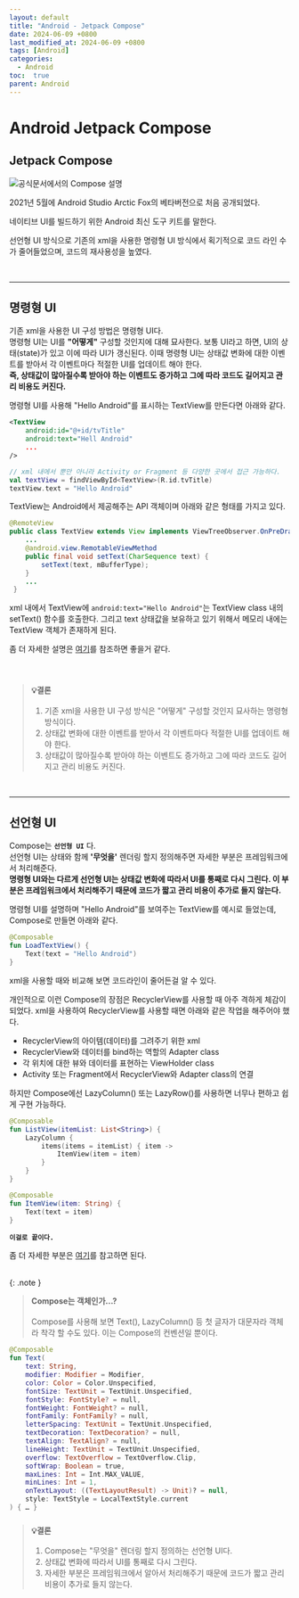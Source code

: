 ```yaml
---
layout: default
title: "Android - Jetpack Compose"
date: 2024-06-09 +0800
last_modified_at: 2024-06-09 +0800
tags: [Android]
categories:
  - Android
toc:  true
parent: Android
---
```

# Android Jetpack Compose

## **Jetpack Compose**<br>
![공식문서에서의 Compose 설명](../../img/Compose/Compose%EB%9E%80.png)

2021년 5월에 Android Studio Arctic Fox의 베타버전으로 처음 공개되었다.

네이티브 UI를 빌드하기 위한 Android 최신 도구 키트를 말한다.

선언형 UI 방식으로 기존의 xml을 사용한 명령형 UI 방식에서 획기적으로 코드 라인 수가 줄어들었으며, 코드의 재사용성을 높였다.

<br>

---

## **명령형 UI**<br>
기존 xml을 사용한 UI 구성 방법은 명령형 UI다.<br>
명령형 UI는 UI를 **"어떻게"** 구성할 것인지에 대해 묘사한다. 보통 UI라고 하면, UI의 상태(state)가 있고 이에 따라 UI가 갱신된다. 이때 명령형 UI는 상태값 변화에 대한 이벤트를 받아서 각 이벤트마다 적절한 UI를 업데이트 해야 한다.<br>
**즉, 상태값이 많아질수록 받아야 하는 이벤트도 증가하고 그에 따라 코드도 길어지고 관리 비용도 커진다.**

명령형 UI를 사용해 "Hello Android"를 표시하는 TextView를 만든다면 아래와 같다.

```xml
<TextView
    android:id="@+id/tvTitle"
    android:text="Hell Android"
    ...
/>
```
```kotlin
// xml 내에서 뿐만 아니라 Activity or Fragment 등 다양한 곳에서 접근 가능하다.
val textView = findViewById<TextView>(R.id.tvTitle)
textView.text = "Hello Android"
```

TextView는 Android에서 제공해주는 API 객체이며 아래와 같은 형태를 가지고 있다.
```java
@RemoteView
public class TextView extends View implements ViewTreeObserver.OnPreDrawListener { 
    ...
    @android.view.RemotableViewMethod
    public final void setText(CharSequence text) {
        setText(text, mBufferType);
    }
    ...
 }
```

xml 내에서 TextView에 `android:text="Hello Android"`는 TextView class 내의 setText() 함수를 호출한다. 그리고 text 상태값을 보유하고 있기 위해서 메모리 내에는 TextView 객체가 존재하게 된다.
<br>

좀 더 자세한 설명은 [여기](https://developer.android.com/develop/ui/compose/mental-model?hl=ko&continue=https%3A%2F%2Fdeveloper.android.com%2Fcourses%2Fpathways%2Fcompose%3Fhl%3Dko%23article-https%3A%2F%2Fdeveloper.android.com%2Fjetpack%2Fcompose%2Fmental-model#paradigm)를 참조하면 좋을거 같다.

<br>

>### **`💡결론`**<br>
>1. 기존 xml을 사용한 UI 구성 방식은 "어떻게" 구성할 것인지 묘사하는 명령형 방식이다.<br>
>2. 상태값 변화에 대한 이벤트를 받아서 각 이벤트마다 적절한 UI를 업데이트 해야 한다.
>3. 상태값이 많아질수록 받아야 하는 이벤트도 증가하고 그에 따라 코드도 길어지고 관리 비용도 커진다.

<br>

---

## **선언형 UI**<br>
Compose는 **`선언형 UI`** 다.<br>
선언형 UI는 상태와 함께 **'무엇을'** 렌더링 할지 정의해주면 자세한 부분은 프레임워크에서 처리해준다.<br>
**명령형 UI와는 다르게 선언형 UI는 상태값 변화에 따라서 UI를 통째로 다시 그린다. 이 부분은 프레임워크에서 처리해주기 때문에 코드가 짧고 관리 비용이 추가로 들지 않는다.**

명령형 UI를 설명하며 "Hello Android"를 보여주는 TextView를 예시로 들었는데, Compose로 만들면 아래와 같다.

```kotlin
@Composable
fun LoadTextView() {
    Text(text = "Hello Android")
}
```

xml을 사용할 때와 비교해 보면 코드라인이 줄어든걸 알 수 있다.

개인적으로 이런 Compose의 장점은 RecyclerView를 사용할 때 아주 격하게 체감이 되었다.
xml을 사용하여 RecyclerView를 사용할 때면 아래와 같은 작업을 해주어야 했다.
- RecyclerView의 아이템(데이터)를 그려주기 위한 xml
- RecyclerView와 데이터를 bind하는 역할의 Adapter class
- 각 위치에 대한 뷰와 데이터를 표현하는 ViewHolder class
- Activity 또는 Fragment에서 RecyclerView와 Adapter class의 연결

하지만 Compose에선 LazyColumn() 또는 LazyRow()를 사용하면 너무나 편하고 쉽게 구현 가능하다.

```kotlin
@Composable
fun ListView(itemList: List<String>) {
    LazyColumn {
        items(items = itemList) { item ->
            ItemView(item = item)
        }
    }
}

@Composable
fun ItemView(item: String) {
    Text(text = item)
}
```
**`이걸로 끝이다.`**

좀 더 자세한 부분은 [여기](https://developer.android.com/develop/ui/compose/mental-model?continue=https%3A%2F%2Fdeveloper.android.com%2Fcourses%2Fpathways%2Fcompose%3Fhl%3Dko%23article-https%3A%2F%2Fdeveloper.android.com%2Fjetpack%2Fcompose%2Fmental-model#skips)를 참고하면 된다.
<br>
<br>

{: .note }
> **Compose는 객체인가...?** <br><br>
Compose를 사용해 보면 Text(), LazyColumn() 등 첫 글자가 대문자라 객체라 착각 할 수도 있다. 이는 Compose의 컨벤션일 뿐이다.
```kotlin
@Composable
fun Text(
    text: String,
    modifier: Modifier = Modifier,
    color: Color = Color.Unspecified,
    fontSize: TextUnit = TextUnit.Unspecified,
    fontStyle: FontStyle? = null,
    fontWeight: FontWeight? = null,
    fontFamily: FontFamily? = null,
    letterSpacing: TextUnit = TextUnit.Unspecified,
    textDecoration: TextDecoration? = null,
    textAlign: TextAlign? = null,
    lineHeight: TextUnit = TextUnit.Unspecified,
    overflow: TextOverflow = TextOverflow.Clip,
    softWrap: Boolean = true,
    maxLines: Int = Int.MAX_VALUE,
    minLines: Int = 1,
    onTextLayout: ((TextLayoutResult) -> Unit)? = null,
    style: TextStyle = LocalTextStyle.current
) { … }
```

>### **`💡결론`**<br>
>1. Compose는 "무엇을" 렌더링 할지 정의하는 선언형 UI다.<br>
>2. 상태값 변화에 따라서 UI를 통째로 다시 그린다.
>3. 자세한 부분은 프레임워크에서 알아서 처리해주기 때문에 코드가 짧고 관리 비용이 추가로 들지 않는다.